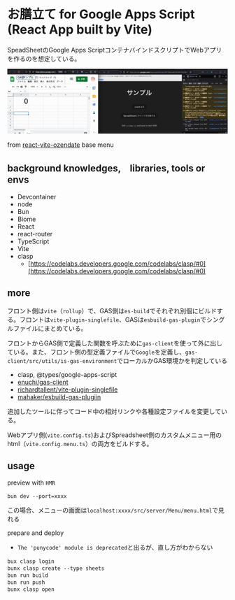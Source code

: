 # お膳立て for Google Apps Script (React App built by Vite)

SpeadSheetのGoogle Apps ScriptコンテナバインドスクリプトでWebアプリを作るのを想定している。

![](README-image/view01.gif)

from [react-vite-ozendate](https://github.com/halllllll/react-vite-ozendate) base menu

## background knowledges,　libraries, tools or envs
- Devcontainer
- node
- Bun
- Biome
- React
- react-router
- TypeScript
- Vite
- clasp
  - [https://codelabs.developers.google.com/codelabs/clasp/#0](https://codelabs.developers.google.com/codelabs/clasp/#0)
## more
フロント側は`vite`（`rollup`）で、GAS側は`es-build`でそれぞれ別個にビルドする。フロントは`vite-plugin-singlefile`、GASは`esbuild-gas-plugin`でシングルファイルにまとめている。

フロントからGAS側で定義した関数を呼ぶために`gas-client`を使って外に出している。また、フロント側の型定義ファイルで`Google`を定義し、`gas-client/src/utils/is-gas-environment`でローカルかGAS環境かを判定している


- clasp, @types/google-apps-script
- [enuchi/gas-client](https://github.com/enuchi/gas-client)
- [richardtallent/vite-plugin-singlefile](https://github.com/richardtallent/vite-plugin-singlefile)
- [mahaker/esbuild-gas-plugiin](https://github.com/mahaker/esbuild-gas-plugin)

追加したツールに伴ってコード中の相対リンクや各種設定ファイルを変更している。

Webアプリ側(`vite.config.ts`)およびSpreadsheet側のカスタムメニュー用のhtml（`vite.config.menu.ts`）の両方をビルドする。

## usage

preview with `HMR`
```
bun dev --port=xxxx
```
この場合、メニューの画面は`localhost:xxxx/src/server/Menu/menu.html`で見れる



prepare and deploy
* `The 'punycode' module is deprecated`と出るが、直し方がわからない

```
bux clasp login
bunx clasp create --type sheets
bun run build
bun run push
bunx clasp open
```
